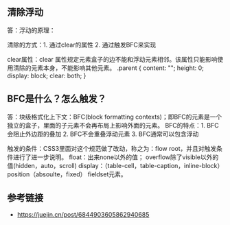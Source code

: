 ## 清除浮动
答：浮动的原理：

清除的方式：1. 通过clear的属性
2. 通过触发BFC来实现

clear属性：clear 属性规定元素盒子的边不能和浮动元素相邻。该属性只能影响使用清除的元素本身，不能影响其他元素。
.parent {
content: "";
height: 0;
display: block;
clear: both;
}

## BFC是什么？怎么触发？
答：块级格式化上下文：BFC(block formatting contexts)；即BFC的元素是一个独立的盒子，里面的子元素不会再布局上影响外面的元素。
BFC的特点：1. BFC会阻止外边距的叠加 2. BFC不会重叠浮动元素 3. BFC通常可以包含浮动

触发的条件：CSS3里面对这个规范做了改动，称之为：flow root，并且对触发条件进行了进一步说明。
float：出来none以外的值；
overflow除了visible以外的值(hidden，auto，scroll)
display：（table-cell，table-caption，inline-block）
position（absoulte，fixed）
fieldset元素。

## 参考链接
* https://juejin.cn/post/6844903605862940685